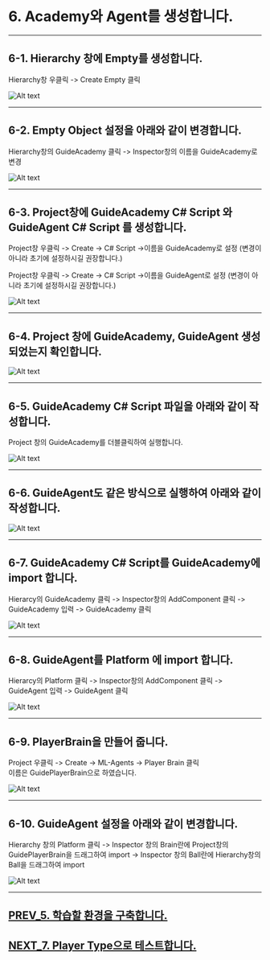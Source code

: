 # 6. Academy와 Agent를 생성합니다.
- - -

## 6-1. Hierarchy 창에 Empty를 생성합니다.

Hierarchy창 우클릭 -> Create Empty 클릭

![Alt text](/unity_ml_agents_tutorial/6.make_academy_and_agents/1.create_empty.png)
- - -

## 6-2. Empty Object 설정을 아래와 같이 변경합니다.

Hierarchy창의 GuideAcademy 클릭 -> Inspector창의 이름을 GuideAcademy로 변경

![Alt text](/unity_ml_agents_tutorial/6.make_academy_and_agents/2.create_guide_academy.png)
- - -

## 6-3. Project창에 GuideAcademy C# Script 와 GuideAgent C# Script 를 생성합니다.

Project창 우클릭 -> Create -> C# Script ->이름을 GuideAcademy로 설정 (변경이 아니라 초기에 설정하시길 권장합니다.)

Project창 우클릭 -> Create -> C# Script ->이름을 GuideAgent로 설정 (변경이 아니라 초기에 설정하시길 권장합니다.)

![Alt text](/unity_ml_agents_tutorial/6.make_academy_and_agents/3.create_Script.png)
- - -

## 6-4. Project 창에 GuideAcademy, GuideAgent 생성 되었는지 확인합니다.

![Alt text](/unity_ml_agents_tutorial/6.make_academy_and_agents/4.created_2Scripts.png)
- - -

## 6-5. GuideAcademy C# Script 파일을 아래와 같이 작성합니다.

Project 창의 GuideAcademy를 더블클릭하여 실행합니다.
 
![Alt text](/unity_ml_agents_tutorial/6.make_academy_and_agents/5.edit_Guide_Academy.png)
- - -

## 6-6. GuideAgent도 같은 방식으로 실행하여 아래와 같이 작성합니다.

![Alt text](/unity_ml_agents_tutorial/6.make_academy_and_agents/6.edit_Guide_Agent.png)
- - -

## 6-7. GuideAcademy C# Script를 GuideAcademy에 import 합니다.

Hierarcy의 GuideAcademy 클릭 -> Inspector창의 AddComponent 클릭 -> GuideAcademy 입력 -> GuideAcademy 클릭

![Alt text](/unity_ml_agents_tutorial/6.make_academy_and_agents/7.import_Guide_Academy.png)
- - -

## 6-8. GuideAgent를 Platform 에 import 합니다.

Hierarcy의 Platform 클릭 -> Inspector창의 AddComponent 클릭 -> GuideAgent 입력 -> GuideAgent 클릭

![Alt text](/unity_ml_agents_tutorial/6.make_academy_and_agents/8.import_Guide_Agent.png)
- - -

## 6-9. PlayerBrain을 만들어 줍니다.

Project 우클릭 -> Create -> ML-Agents -> Player Brain 클릭  
이름은 GuidePlayerBrain으로 하였습니다.

![Alt text](/unity_ml_agents_tutorial/6.make_academy_and_agents/9.Make_PlayerBrain.png)
- - -

## 6-10. GuideAgent 설정을 아래와 같이 변경합니다.

Hierarchy 창의 Platform 클릭 -> Inspector 창의 Brain란에 Project창의 GuidePlayerBrain을 드래그하여 import -> Inspector 창의 Ball란에 Hierarchy창의 Ball을 드래그하여 import

![Alt text](/unity_ml_agents_tutorial/6.make_academy_and_agents/10.set_Guide_Agent.png)
- - -

## [PREV_5. 학습할 환경을 구축합니다.](https://github.com/hyunho1027/Unity_ML_Agents_Tutorial/tree/master/unity_ml_agents_tutorial/5.make_env)

## [NEXT_7. Player Type으로 테스트합니다.](https://github.com/hyunho1027/Unity_ML_Agents_Tutorial/tree/master/unity_ml_agents_tutorial/7.test_player_mode)

